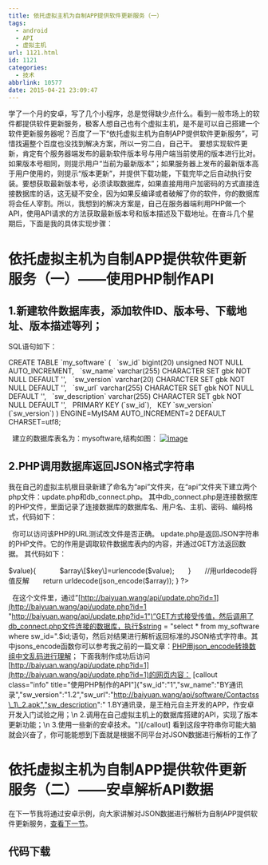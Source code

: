 ```yaml
---
title: 依托虚拟主机为自制APP提供软件更新服务（一）
tags:
  - android
  - API
  - 虚拟主机
url: 1121.html
id: 1121
categories:
  - 技术
abbrlink: 10577
date: 2015-04-21 23:09:47
---
```


学了一个月的安卓，写了几个小程序，总是觉得缺少点什么。看到一般市场上的软件都提供软件更新服务，极客人想自己也有个虚拟主机，是不是可以自己搭建一个软件更新服务器呢？百度了一下“依托虚拟主机为自制APP提供软件更新服务”，可惜找遍整个百度也没找到解决方案，所以一穷二白，自己干。 要想实现软件更新，肯定有个服务器端发布的最新软件版本号与用户端当前使用的版本进行比对。如果版本号相同，则提示用户“当前为最新版本”；如果服务器上发布的最新版本高于用户使用的，则提示“版本更新”，并提供下载功能，下载完毕之后自动执行安装。要想获取最新版本号，必须读取数据库，如果直接用用户加密码的方式直接连接数据库的话，这无疑不安全，因为如果反编译或者破解了你的软件，你的数据库将会任人宰割。所以，我想到的解决方案是，自己在服务器端利用PHP做一个API，使用API请求的方法获取最新版本号和版本描述及下载地址。在奋斗几个星期后，下面是我的具体实现步骤：

依托虚拟主机为自制APP提供软件更新服务（一）——使用PHP制作API
===================================

1.新建软件数据库表，添加软件ID、版本号、下载地址、版本描述等列；
----------------------------------

SQL语句如下：

CREATE TABLE \`my_software\` (
  \`sw\_id\` bigint(20) unsigned NOT NULL AUTO\_INCREMENT,
  \`sw_name\` varchar(255) CHARACTER SET gbk NOT NULL DEFAULT '',
  \`sw_version\` varchar(20) CHARACTER SET gbk NOT NULL DEFAULT '',
  \`sw_url\` varchar(255) CHARACTER SET gbk NOT NULL DEFAULT '',
  \`sw_description\` varchar(255) CHARACTER SET gbk NOT NULL DEFAULT '',
  PRIMARY KEY (\`sw_id\`),
  KEY \`sw\_version\` (\`sw\_version\`)
) ENGINE=MyISAM AUTO_INCREMENT=2 DEFAULT CHARSET=utf8;

  建立的数据库表名为：mysoftware,结构如图： [![image](http://baiyuan.wang/wp-content/uploads/2015/04/image_thumb8.png "image")](http://baiyuan.wang/wp-content/uploads/2015/04/image8.png)

2.PHP调用数据库返回JSON格式字符串
---------------------

我在自己的虚拟主机根目录新建了命名为“api”文件夹，在“api”文件夹下建立两个php文件：update.php和db\_connect.php。 其中db\_connect.php是连接数据库的PHP文件，里面记录了连接数据库的数据库名、用户名、主机、密码、编码格式，代码如下：

<?php
define('DB_NAME', 'wangbaiyuan');

/\*\* MySQL数据库用户名 */
define('DB_USER', 'wangbaiyuan');

/\*\* MySQL数据库密码 */
define('DB_PASSWORD', 'wangbaiyuan');

/\*\* MySQL主机 */
define('DB_HOST', 'wangbaiyuan');

/\*\* 创建数据表时默认的文字编码 */
define('DB_CHARSET', 'utf8');
$software\_db=@mysqli\_connect(DB\_HOST,DB\_USER,DB\_PASSWORD,DB\_NAME) OR die('无法连接到软件数据库'.mysqli\_connect\_error());
mysqli\_set\_charset($software\_db,DB\_CHARSET);
?>

  你可以访问该PHP的URL测试改文件是否正确。 update.php是返回JSON字符串的PHP文件。它的作用是调取软件数据库表内的内容，并通过GET方法返回数据。 其代码如下：

<?php
header("Content-Type:text/html;charset=utf-8");
//get接受传值
$id = $_GET\['id'\];
//执行函数
update($id);

function update($id){
    require('db_connect.php');
    //函数体
   $string = "select * from my\_software where sw\_id=".$id;
   //echo $string;
   $str = @mysqli\_query($software\_db,$string);
   $array=mysqli\_fetch\_array($str,MYSQLI_ASSOC);
   //$array =jsonify($array);
$json=jsons_encode($array);
echo $json;
    mysqli\_close($software\_db);
}
//定义函数
function  jsons_encode($array){

      //遍历已有数组，将每个值 urlencode 一下
      foreach($array as $key=>$value){
           $array\[$key\]=urlencode($value);
      }
      //用urldecode将值反解
      return urldecode(json_encode($array));
}
?>

  在这个文件里，通过”[http://baiyuan.wang/api/update.php?id=1](http://baiyuan.wang/api/update.php?id=1 "http://baiyuan.wang/api/update.php?id=1")”GET方式接受传值，然后调用了db_connect.php文件连接的数据库，执行$string = "select * from my\_software where sw\_id=".$id;语句，然后对结果进行解析返回标准的JSON格式字符串。其中jsons_encode函数你可以参考我之前的一篇文章：[PHP用json_encode转换数组中文乱码进行理解](http://baiyuan.wang/php-using-json-encode-an-array-of-chinese-characters.html "PHP用json_encode转换数组中文乱码")； 下面我制作成功后访问[http://baiyuan.wang/api/update.php?id=1](http://baiyuan.wang/api/update.php?id=1)的网页内容： \[callout class="info" title="使用PHP制作的API"\]{"sw\_id":"1","sw\_name":"BY通讯录","sw\_version":"1.2","sw\_url":"http://baiyuan.wang/api/software/Contactss\_1\_2.apk","sw_description":" 1.BY通讯录，是王柏元自主开发的APP，作安卓开发入门试验之用；\\n 2.调用在自己虚拟主机上的数据库搭建的API，实现了版本更新功能；\\n 3.使用一些新的安卓技术。"}\[/callout\] 看到这段字符串你可能大脑就会兴奋了，你可能能想到下面就是根据不同平台对JSON数据进行解析的工作了

依托虚拟主机为自制APP提供软件更新服务（二）——安卓解析API数据
==================================

在下一节我将通过安卓示例，向大家讲解对JSON数据进行解析为自制APP提供软件更新服务，[查看下一节](http://baiyuan.wang/relying-on-virtual-hosts-to-provide-homemade-app-software-update-services-b.html "依托虚拟主机为自制APP提供软件更新服务（二）")。

代码下载
----